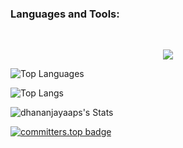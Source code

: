 <h3 align="left">Languages and Tools:</h3>


<br/>



<p align="center">
  <a href="https://skillicons.dev">
<img src="https://skillicons.dev/icons?i=spring,java,js,terraform,ubuntu,kotlin,react,nodejs,php,py,dart,flutter,c,cs,azure,git,github,tailwind,bootstrap,mysql,mongodb,kafka,nestjs,postgress&theme=dark&perline=13"/>
 </a>
</p>
<img src="https://github-readme-stats.vercel.app/api/top-langs/?username=dhananjayaaps&theme=highcontrast&layout=compact&langs_count=20&hide_border=true&count_private=true" alt="Top Languages">


![Top Langs](https://github-readme-streak-stats.herokuapp.com/?user=dhananjayaaps&theme=highcontrast&hide_border=true)
 
![dhananjayaaps's Stats](https://github-readme-stats.vercel.app/api?username=dhananjayaaps&theme=highcontrast&show_icons=true&hide_border=true&count_private=true&show=prs_merged_percentage)

[![committers.top badge](https://user-badge.committers.top/sri_lanka_private/dhananjayaaps.svg)](https://user-badge.committers.top/sri_lanka_private/dhananjayaaps)
